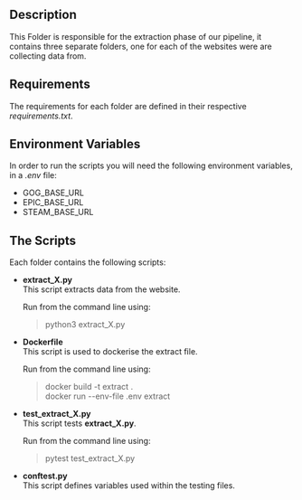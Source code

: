 ## Description

This Folder is responsible for the extraction phase of our pipeline, it contains three separate folders, one for each of the websites were are collecting data from.


## Requirements
The requirements for each folder are defined in their respective _requirements.txt_.


## Environment Variables
In order to run the scripts you will need the following environment variables, in a *.env* file:


- GOG_BASE_URL
- EPIC_BASE_URL
- STEAM_BASE_URL


## The Scripts
Each folder contains the following scripts:

- **extract_X.py**  
This script extracts data from the website.  

   Run from the command line using: 
  >python3 extract_X.py
  
- **Dockerfile**  
This script is used to dockerise the extract file.  
  
  Run from the command line using: 
  >docker build -t extract .  
  >docker run --env-file .env extract  


- **test_extract_X.py**  
This script tests **extract_X.py**.  

   Run from the command line using: 
  >pytest test_extract_X.py


- **conftest.py**  
This script defines variables used within the testing files.  